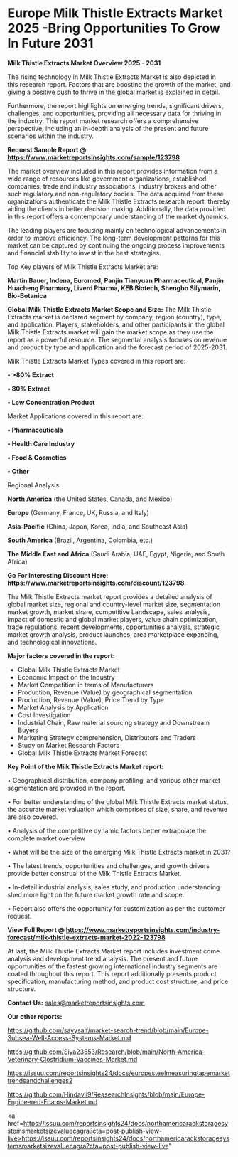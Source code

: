 # Europe Milk Thistle Extracts Market 2025 -Bring Opportunities To Grow In Future 2031

<Strong> Milk Thistle Extracts Market Overview 2025 - 2031</strong>

The rising technology in Milk Thistle Extracts Market is also depicted in this research report. Factors that are boosting the growth of the market, and giving a positive push to thrive in the global market is explained in detail.

Furthermore, the report highlights on emerging trends, significant drivers, challenges, and opportunities, providing all necessary data for thriving in the industry. This report market research offers a comprehensive perspective, including an in-depth analysis of the present and future scenarios within the industry.

<strong>Request Sample Report @ <a href=https://www.marketreportsinsights.com/sample/123798>https://www.marketreportsinsights.com/sample/123798</a></strong>

The market overview included in this report provides information from a wide range of resources like government organizations, established companies, trade and industry associations, industry brokers and other such regulatory and non-regulatory bodies. The data acquired from these organizations authenticate the Milk Thistle Extracts research report, thereby aiding the clients in better decision making. Additionally, the data provided in this report offers a contemporary understanding of the market dynamics.

The leading players are focusing mainly on technological advancements in order to improve efficiency. The long-term development patterns for this market can be captured by continuing the ongoing process improvements and financial stability to invest in the best strategies.

Top Key players of Milk Thistle Extracts Market are:

<strong>Martin Bauer, Indena, Euromed, Panjin Tianyuan Pharmaceutical, Panjin Huacheng Pharmacy, Liverd Pharma, KEB Biotech, Shengbo Silymarin, Bio-Botanica</strong>

<strong><b>Global Milk Thistle Extracts Market Scope and Size:</b></strong>
The Milk Thistle Extracts market is declared segment by company, region (country), type, and application. Players, stakeholders, and other participants in the global Milk Thistle Extracts market will gain the market scope as they use the report as a powerful resource. The segmental analysis focuses on revenue and product by type and application and the forecast period of 2025-2031.

Milk Thistle Extracts Market Types covered in this report are:

<strong>• >80% Extract

• 80% Extract

• Low Concentration Product</strong>

Market Applications covered in this report are:

<strong>• Pharmaceuticals

• Health Care Industry

• Food & Cosmetics

• Other</strong> 

Regional Analysis

<strong>North America</strong> (the United States, Canada, and Mexico)

<strong>Europe</strong> (Germany, France, UK, Russia, and Italy)

<strong>Asia-Pacific</strong> (China, Japan, Korea, India, and Southeast Asia)

<strong>South America</strong> (Brazil, Argentina, Colombia, etc.)

<strong>The Middle East and Africa</strong> (Saudi Arabia, UAE, Egypt, Nigeria, and South Africa)

<strong>Go For Interesting Discount Here: <a href=https://www.marketreportsinsights.com/discount/123798>https://www.marketreportsinsights.com/discount/123798</a></strong>

The Milk Thistle Extracts market report provides a detailed analysis of global market size, regional and country-level market size, segmentation market growth, market share, competitive Landscape, sales analysis, impact of domestic and global market players, value chain optimization, trade regulations, recent developments, opportunities analysis, strategic market growth analysis, product launches, area marketplace expanding, and technological innovations.

<strong><b>Major factors covered in the report:</b></strong>
<ul>
  <li>Global Milk Thistle Extracts Market </li>
  <li>Economic Impact on the Industry</li>
  <li>Market Competition in terms of Manufacturers</li>
  <li>Production, Revenue (Value) by geographical segmentation</li>
  <li>Production, Revenue (Value), Price Trend by Type</li>
  <li>Market Analysis by Application</li>
  <li>Cost Investigation</li>
  <li>Industrial Chain, Raw material sourcing strategy and Downstream Buyers</li>
  <li>Marketing Strategy comprehension, Distributors and Traders</li>
  <li>Study on Market Research Factors</li>
  <li>Global Milk Thistle Extracts Market Forecast</li>
</ul>

<strong><b>Key Point of the Milk Thistle Extracts Market report:</b></strong>

• Geographical distribution, company profiling, and various other market segmentation are provided in the report.

• For better understanding of the global Milk Thistle Extracts market status, the accurate market valuation which comprises of size, share, and revenue are also covered.

• Analysis of the competitive dynamic factors better extrapolate the complete market overview

• What will be the size of the emerging Milk Thistle Extracts market in 2031?

• The latest trends, opportunities and challenges, and growth drivers provide better construal of the Milk Thistle Extracts Market.

• In-detail industrial analysis, sales study, and production understanding shed more light on the future market growth rate and scope.

• Report also offers the opportunity for customization as per the customer request.

<strong><b>View Full Report @ <a href=https://www.marketreportsinsights.com/industry-forecast/milk-thistle-extracts-market-2022-123798>https://www.marketreportsinsights.com/industry-forecast/milk-thistle-extracts-market-2022-123798</a></b></strong>


At last, the Milk Thistle Extracts Market report includes investment come analysis and development trend analysis. The present and future opportunities of the fastest growing international industry segments are coated throughout this report. This report additionally presents product specification, manufacturing method, and product cost structure, and price structure.

<strong>Contact Us:</strong>
sales@marketreportsinsights.com

<strong>Our other reports:</strong>

<a href=https://github.com/sayysaif/market-search-trend/blob/main/Europe-Subsea-Well-Access-Systems-Market.md>https://github.com/sayysaif/market-search-trend/blob/main/Europe-Subsea-Well-Access-Systems-Market.md</a>

<a href=https://github.com/Siya23553/Research/blob/main/North-America-Veterinary-Clostridium-Vaccines-Market.md>https://github.com/Siya23553/Research/blob/main/North-America-Veterinary-Clostridium-Vaccines-Market.md</a>

<a href=https://issuu.com/reportsinsights24/docs/europesteelmeasuringtapemarkettrendsandchallenges2>https://issuu.com/reportsinsights24/docs/europesteelmeasuringtapemarkettrendsandchallenges2</a>

<a href=https://github.com/Hindavii9/ReasearchInsights/blob/main/Europe-Engineered-Foams-Market.md>https://github.com/Hindavii9/ReasearchInsights/blob/main/Europe-Engineered-Foams-Market.md</a>

<a href=https://issuu.com/reportsinsights24/docs/northamericarackstoragesystemsmarketsizevaluecagra?cta=post-publish-view-live>https://issuu.com/reportsinsights24/docs/northamericarackstoragesystemsmarketsizevaluecagra?cta=post-publish-view-live</a>"
